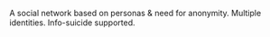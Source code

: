 A social network based on personas & need for anonymity. Multiple identities. Info-suicide supported. 
